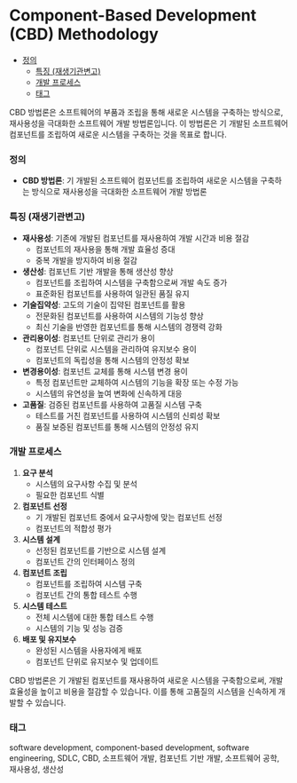 # Component-Based Development (CBD) Methodology

<!-- mtoc-start -->

- [정의](#정의)
  - [특징 (재생기관변고)](#특징-재생기관변고)
  - [개발 프로세스](#개발-프로세스)
  - [태그](#태그)

<!-- mtoc-end -->

CBD 방법론은 소프트웨어의 부품과 조립을 통해 새로운 시스템을 구축하는 방식으로, 재사용성을 극대화한 소프트웨어 개발 방법론입니다. 이 방법론은 기 개발된 소프트웨어 컴포넌트를 조립하여 새로운 시스템을 구축하는 것을 목표로 합니다.

### 정의

- **CBD 방법론**: 기 개발된 소프트웨어 컴포넌트를 조립하여 새로운 시스템을 구축하는 방식으로 재사용성을 극대화한 소프트웨어 개발 방법론

### 특징 (재생기관변고)

- **재사용성**: 기존에 개발된 컴포넌트를 재사용하여 개발 시간과 비용 절감
  - 컴포넌트의 재사용을 통해 개발 효율성 증대
  - 중복 개발을 방지하여 비용 절감
- **생산성**: 컴포넌트 기반 개발을 통해 생산성 향상
  - 컴포넌트를 조립하여 시스템을 구축함으로써 개발 속도 증가
  - 표준화된 컴포넌트를 사용하여 일관된 품질 유지
- **기술집약성**: 고도의 기술이 집약된 컴포넌트를 활용
  - 전문화된 컴포넌트를 사용하여 시스템의 기능성 향상
  - 최신 기술을 반영한 컴포넌트를 통해 시스템의 경쟁력 강화
- **관리용이성**: 컴포넌트 단위로 관리가 용이
  - 컴포넌트 단위로 시스템을 관리하여 유지보수 용이
  - 컴포넌트의 독립성을 통해 시스템의 안정성 확보
- **변경용이성**: 컴포넌트 교체를 통해 시스템 변경 용이
  - 특정 컴포넌트만 교체하여 시스템의 기능을 확장 또는 수정 가능
  - 시스템의 유연성을 높여 변화에 신속하게 대응
- **고품질**: 검증된 컴포넌트를 사용하여 고품질 시스템 구축
  - 테스트를 거친 컴포넌트를 사용하여 시스템의 신뢰성 확보
  - 품질 보증된 컴포넌트를 통해 시스템의 안정성 유지

### 개발 프로세스

1. **요구 분석**
   - 시스템의 요구사항 수집 및 분석
   - 필요한 컴포넌트 식별
2. **컴포넌트 선정**
   - 기 개발된 컴포넌트 중에서 요구사항에 맞는 컴포넌트 선정
   - 컴포넌트의 적합성 평가
3. **시스템 설계**
   - 선정된 컴포넌트를 기반으로 시스템 설계
   - 컴포넌트 간의 인터페이스 정의
4. **컴포넌트 조립**
   - 컴포넌트를 조립하여 시스템 구축
   - 컴포넌트 간의 통합 테스트 수행
5. **시스템 테스트**
   - 전체 시스템에 대한 통합 테스트 수행
   - 시스템의 기능 및 성능 검증
6. **배포 및 유지보수**
   - 완성된 시스템을 사용자에게 배포
   - 컴포넌트 단위로 유지보수 및 업데이트

CBD 방법론은 기 개발된 컴포넌트를 재사용하여 새로운 시스템을 구축함으로써, 개발 효율성을 높이고 비용을 절감할 수 있습니다. 이를 통해 고품질의 시스템을 신속하게 개발할 수 있습니다.

### 태그

software development, component-based development, software engineering, SDLC, CBD, 소프트웨어 개발, 컴포넌트 기반 개발, 소프트웨어 공학, 재사용성, 생산성
